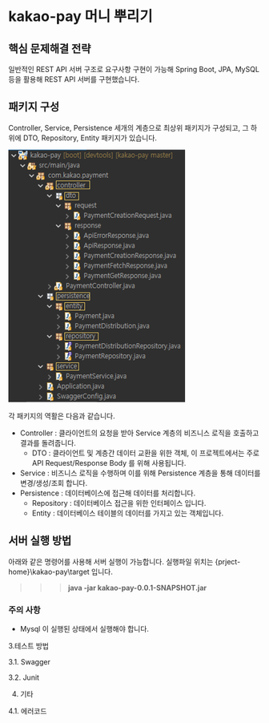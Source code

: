 # kakao-pay 머니 뿌리기


## 핵심 문제해결 전략
일반적인 REST API 서버 구조로 요구사항 구현이 가능해 Spring Boot, JPA, MySQL 등을 활용해 REST API 서버를 구현했습니다.


## 패키지 구성
Controller, Service, Persistence 세개의 계층으로 최상위 패키지가 구성되고, 그 하위에 DTO, Repository, Entity 패키지가 있습니다.

![Alt text](https://raw.githubusercontent.com/yoseong/kakao-pay/master/img/pakage-hierarchy.PNG)

각 패키지의 역활은 다음과 같습니다. 
* Controller : 클라이언트의 요청을 받아 Service 계층의 비즈니스 로직을 호출하고 결과를 돌려줍니다.
  * DTO : 클라이언트 및 계층간 데이터 교환을 위한 객체, 이 프로젝트에서는 주로 API Request/Response Body 를 위해 사용됩니다.
* Service : 비즈니스 로직을 수행하며 이를 위해 Persistence 계층을 통해 데이터를 변경/생성/조회 합니다.
* Persistence : 데이터베이스에 접근해 데이터를 처리합니다. 
  * Repository : 데이터베이스 접근을 위한 인터페이스 입니다.
  * Entity : 데이터베이스 테이블의 데이터를 가지고 있는 객체입니다. 


## 서버 실행 방법
아래와 같은 명령어를 사용해 서버 실행이 가능합니다. 실행파일 위치는 {prject-home}\kakao-pay\target 입니다.
>>> **java -jar kakao-pay-0.0.1-SNAPSHOT.jar**

### 주의 사항
* Mysql 이 실행된 상태에서 실행해야 합니다. 


3.테스트 방법

3.1. Swagger

3.2. Junit

4. 기타

4.1. 에러코드
